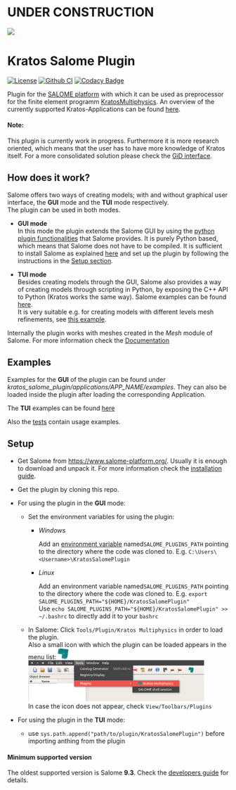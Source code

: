 # UNDER CONSTRUCTION

![](https://media.giphy.com/media/3o7btQ0NH6Kl8CxCfK/giphy.gif)

# Kratos Salome Plugin
[![License](https://img.shields.io/badge/License-BSD%203--Clause-blue.svg)](LICENSE) [![Github CI](https://github.com/philbucher/KratosSalomePlugin/workflows/Plugin%20CI/badge.svg)](https://github.com/philbucher/KratosSalomePlugin/actions) [![Codacy Badge](https://api.codacy.com/project/badge/Grade/6a94f3a9a36b409285fe6c27d8adf9d9)](https://www.codacy.com?utm_source=github.com&amp;utm_medium=referral&amp;utm_content=philbucher/KratosSalomePlugin&amp;utm_campaign=Badge_Grade)

Plugin for the [SALOME platform](https://www.salome-platform.org/) with which it can be used as preprocessor for the finite element programm [KratosMultiphysics](https://github.com/KratosMultiphysics/Kratos).
An overview of the currently supported Kratos-Applications can be found [here](kratos_salome_plugin/applications).

#### Note:
This plugin is currently work in progress. Furthermore it is more research oriented, which means that the user has to have more knowledge of Kratos itself.
For a more consolidated solution please check the [GiD interface](https://github.com/KratosMultiphysics/GiDInterface).

## How does it work?
Salome offers two ways of creating models; with and without graphical user interface, the **GUI** mode and the **TUI** mode respectively.\
The plugin can be used in both modes.


- **GUI mode**\
In this mode the plugin extends the Salome GUI by using the [python plugin functionalities](https://docs.salome-platform.org/9/gui/GUI/using_pluginsmanager.html#) that Salome provides. It is purely Python based, which means that Salome does not have to be compiled. It is sufficient to install Salome as explained [here](documentation/install_salome.md) and set up the plugin by following the instructions in the [Setup section](#Setup).

- **TUI mode**\
Besides creating models through the GUI, Salome also provides a way of creating models through scripting in Python,  by exposing the C++ API to Python (Kratos works the same way). Salome examples can be found [here](https://www.salome-platform.org/user-section/tui-examples).\
It is very suitable e.g. for creating models with different levels mesh refinements, see [this example](tui_examples/flow_cylinder).

Internally the plugin works with meshes created in the _Mesh_ module of Salome. For more information check the [Documentation](documentation)

## Examples
Examples for the **GUI** of the plugin can be found under *kratos_salome_plugin/applications/APP_NAME/examples*.
They can also be loaded inside the plugin after loading the corresponding Application.

The **TUI** examples can be found [here](tui_examples)

Also the [tests](tests) contain usage examples.

## Setup
  - Get Salome from <https://www.salome-platform.org/>. Usually it is enough to download and unpack it. For more information check the [installation guide](documentation/install_salome).

  - Get the plugin by cloning this repo.

  - For using the plugin in the **GUI** mode:
    - Set the environment variables for using the plugin:
      - _Windows_

          Add an [environment variable](https://www.computerhope.com/issues/ch000549.htm) named`SALOME_PLUGINS_PATH` pointing to the directory where the code was cloned to.
          E.g. `C:\Users\<Username>\KratosSalomePlugin`

      - _Linux_

          Add an environment variable named`SALOME_PLUGINS_PATH` pointing to the directory where the code was cloned to.
          E.g. `export SALOME_PLUGINS_PATH="${HOME}/KratosSalomePlugin"`\
          Use `echo SALOME_PLUGINS_PATH="${HOME}/KratosSalomePlugin" >> ~/.bashrc` to directly add it to your `bashrc`

    - In Salome: Click `Tools/Plugin/Kratos Multiphysics` in order to load the plugin.\
        Also a small icon with which the plugin can be loaded appears in the menu list: <img src="kratos_salome_plugin/utilities/kratos_logo.png" width="24">
        <img src="kratos_salome_plugin/utilities/load_plugin.png" width="400">\
        In case the icon does not appear, check `View/Toolbars/Plugins`

  - For using the plugin in the **TUI** mode:
    - use `sys.path.append("path/to/plugin/KratosSalomePlugin")` before importing anthing from the plugin

#### Minimum supported version
The oldest supported version is Salome **9.3**. Check the [developers guide](documentation/developers_guide.md#minimum-supported-version) for details.

<!-- ## Quick start
how to start ...
Maybe add a video? -->


<!--
## Contributors
The initiator and main developer of this Plugin is [Philipp Bucher](https://github.com/philbucher).

## Acknowledgements -->
